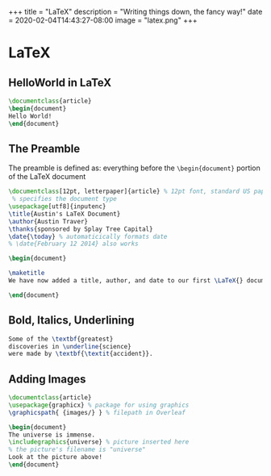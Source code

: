 +++
title = "LaTeX"
description = "Writing things down, the fancy way!"
date = 2020-02-04T14:43:27-08:00
image = "latex.png"
+++

# LaTeX

## HelloWorld in LaTeX

```latex
\documentclass{article}
\begin{document}
Hello World!
\end{document}
```

## The Preamble

The preamble is defined as: everything before the `​\begin{document}`​ portion of the LaTeX document

```latex
\documentclass[12pt, letterpaper]{article} % 12pt font, standard US paper size
 % specifies the document type
\usepackage[utf8]{inputenc}
\title{Austin's LaTeX Document}
\author{Austin Traver}
\thanks{sponsored by Splay Tree Capital}
\date{\today} % automaticically formats date
% \date{February 12 2014} also works

\begin{document}

\maketitle
We have now added a title, author, and date to our first \LaTeX{} document!

\end{document}
```

## Bold, Italics, Underlining

```latex
Some of the \textbf{greatest}
discoveries in \underline{science}
were made by \textbf{\textit{accident}}.
```

## Adding Images

```latex
\documentclass{article}
\usepackage{graphicx} % package for using graphics
\graphicspath{ {images/} } % filepath in Overleaf

\begin{document}
The universe is immense.
\includegraphics{universe} % picture inserted here
% the picture's filename is "universe"
Look at the picture above!
\end{document}
```
